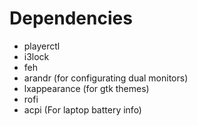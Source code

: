 # Dependencies
- playerctl
- i3lock
- feh
- arandr (for configurating dual monitors)
- lxappearance (for gtk themes)
- rofi
- acpi (For laptop battery info)
